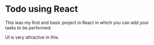 # Todo using React

This was my first and basic project in React in which you can add your tasks to be performed.

UI is very attractive in this.


































